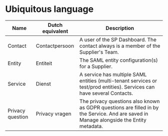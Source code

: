 # Ubiquitous language

|Name|Dutch equivalent|Description|
|---|---|---|
|Contact|Contactpersoon|A user of the SP Dashboard. The contact always is a member of the Supplier's Team.|
|Entity|Entiteit|The SAML entity configuration(s) for a Supplier.|
|Service|Dienst|A service has multiple SAML entities (multi-tenant services or test/prod entities). Services can have several Contacts.|
|Privacy question|Privacy vragen|The privacy questions also known as GDPR questions are filled in by the Service. And are saved in Manage alongside the Entity metadata.|
